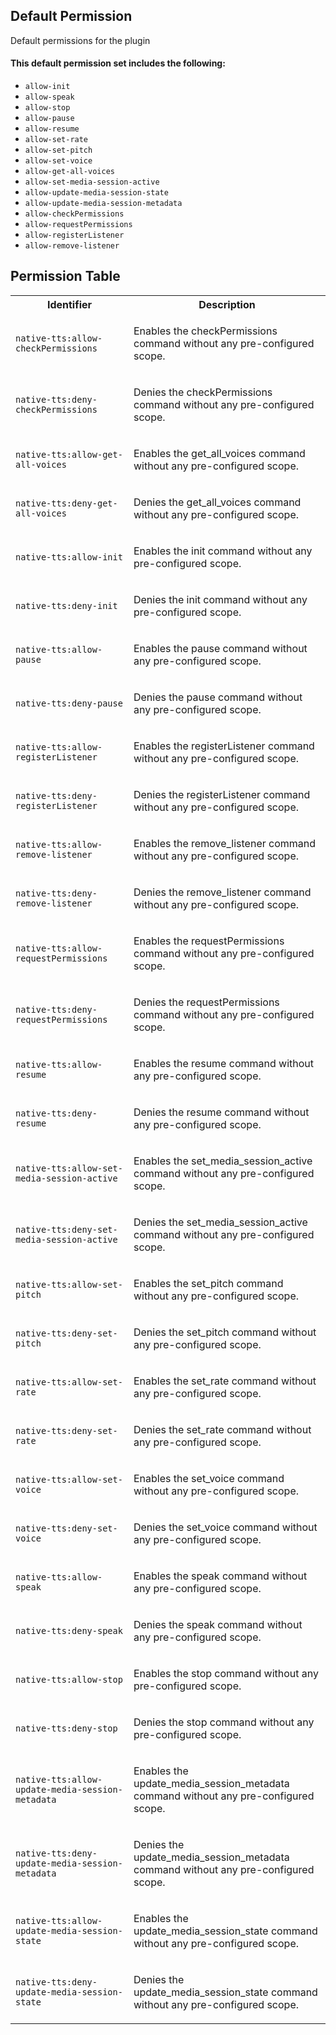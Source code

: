 ## Default Permission

Default permissions for the plugin

#### This default permission set includes the following:

- `allow-init`
- `allow-speak`
- `allow-stop`
- `allow-pause`
- `allow-resume`
- `allow-set-rate`
- `allow-set-pitch`
- `allow-set-voice`
- `allow-get-all-voices`
- `allow-set-media-session-active`
- `allow-update-media-session-state`
- `allow-update-media-session-metadata`
- `allow-checkPermissions`
- `allow-requestPermissions`
- `allow-registerListener`
- `allow-remove-listener`

## Permission Table

<table>
<tr>
<th>Identifier</th>
<th>Description</th>
</tr>


<tr>
<td>

`native-tts:allow-checkPermissions`

</td>
<td>

Enables the checkPermissions command without any pre-configured scope.

</td>
</tr>

<tr>
<td>

`native-tts:deny-checkPermissions`

</td>
<td>

Denies the checkPermissions command without any pre-configured scope.

</td>
</tr>

<tr>
<td>

`native-tts:allow-get-all-voices`

</td>
<td>

Enables the get_all_voices command without any pre-configured scope.

</td>
</tr>

<tr>
<td>

`native-tts:deny-get-all-voices`

</td>
<td>

Denies the get_all_voices command without any pre-configured scope.

</td>
</tr>

<tr>
<td>

`native-tts:allow-init`

</td>
<td>

Enables the init command without any pre-configured scope.

</td>
</tr>

<tr>
<td>

`native-tts:deny-init`

</td>
<td>

Denies the init command without any pre-configured scope.

</td>
</tr>

<tr>
<td>

`native-tts:allow-pause`

</td>
<td>

Enables the pause command without any pre-configured scope.

</td>
</tr>

<tr>
<td>

`native-tts:deny-pause`

</td>
<td>

Denies the pause command without any pre-configured scope.

</td>
</tr>

<tr>
<td>

`native-tts:allow-registerListener`

</td>
<td>

Enables the registerListener command without any pre-configured scope.

</td>
</tr>

<tr>
<td>

`native-tts:deny-registerListener`

</td>
<td>

Denies the registerListener command without any pre-configured scope.

</td>
</tr>

<tr>
<td>

`native-tts:allow-remove-listener`

</td>
<td>

Enables the remove_listener command without any pre-configured scope.

</td>
</tr>

<tr>
<td>

`native-tts:deny-remove-listener`

</td>
<td>

Denies the remove_listener command without any pre-configured scope.

</td>
</tr>

<tr>
<td>

`native-tts:allow-requestPermissions`

</td>
<td>

Enables the requestPermissions command without any pre-configured scope.

</td>
</tr>

<tr>
<td>

`native-tts:deny-requestPermissions`

</td>
<td>

Denies the requestPermissions command without any pre-configured scope.

</td>
</tr>

<tr>
<td>

`native-tts:allow-resume`

</td>
<td>

Enables the resume command without any pre-configured scope.

</td>
</tr>

<tr>
<td>

`native-tts:deny-resume`

</td>
<td>

Denies the resume command without any pre-configured scope.

</td>
</tr>

<tr>
<td>

`native-tts:allow-set-media-session-active`

</td>
<td>

Enables the set_media_session_active command without any pre-configured scope.

</td>
</tr>

<tr>
<td>

`native-tts:deny-set-media-session-active`

</td>
<td>

Denies the set_media_session_active command without any pre-configured scope.

</td>
</tr>

<tr>
<td>

`native-tts:allow-set-pitch`

</td>
<td>

Enables the set_pitch command without any pre-configured scope.

</td>
</tr>

<tr>
<td>

`native-tts:deny-set-pitch`

</td>
<td>

Denies the set_pitch command without any pre-configured scope.

</td>
</tr>

<tr>
<td>

`native-tts:allow-set-rate`

</td>
<td>

Enables the set_rate command without any pre-configured scope.

</td>
</tr>

<tr>
<td>

`native-tts:deny-set-rate`

</td>
<td>

Denies the set_rate command without any pre-configured scope.

</td>
</tr>

<tr>
<td>

`native-tts:allow-set-voice`

</td>
<td>

Enables the set_voice command without any pre-configured scope.

</td>
</tr>

<tr>
<td>

`native-tts:deny-set-voice`

</td>
<td>

Denies the set_voice command without any pre-configured scope.

</td>
</tr>

<tr>
<td>

`native-tts:allow-speak`

</td>
<td>

Enables the speak command without any pre-configured scope.

</td>
</tr>

<tr>
<td>

`native-tts:deny-speak`

</td>
<td>

Denies the speak command without any pre-configured scope.

</td>
</tr>

<tr>
<td>

`native-tts:allow-stop`

</td>
<td>

Enables the stop command without any pre-configured scope.

</td>
</tr>

<tr>
<td>

`native-tts:deny-stop`

</td>
<td>

Denies the stop command without any pre-configured scope.

</td>
</tr>

<tr>
<td>

`native-tts:allow-update-media-session-metadata`

</td>
<td>

Enables the update_media_session_metadata command without any pre-configured scope.

</td>
</tr>

<tr>
<td>

`native-tts:deny-update-media-session-metadata`

</td>
<td>

Denies the update_media_session_metadata command without any pre-configured scope.

</td>
</tr>

<tr>
<td>

`native-tts:allow-update-media-session-state`

</td>
<td>

Enables the update_media_session_state command without any pre-configured scope.

</td>
</tr>

<tr>
<td>

`native-tts:deny-update-media-session-state`

</td>
<td>

Denies the update_media_session_state command without any pre-configured scope.

</td>
</tr>
</table>
